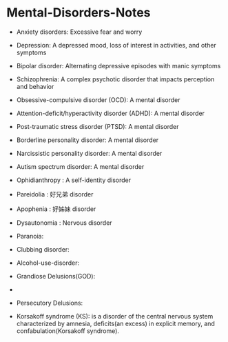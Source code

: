 # Mental-Disorders-Notes

- Anxiety disorders: Excessive fear and worry
  
- Depression: A depressed mood, loss of interest in activities, and other symptoms
  
- Bipolar disorder: Alternating depressive episodes with manic symptoms
  
- Schizophrenia: A complex psychotic disorder that impacts perception and behavior
  
- Obsessive-compulsive disorder (OCD): A mental disorder
  
- Attention-deficit/hyperactivity disorder (ADHD): A mental disorder
  
- Post-traumatic stress disorder (PTSD): A mental disorder
  
- Borderline personality disorder: A mental disorder

- Narcissistic personality disorder: A mental disorder

- Autism spectrum disorder: A mental disorder

- Ophidianthropy : A self-identity disorder

- Pareidolia : 好兄弟 disorder

- Apophenia : 好姊妹 disorder

- Dysautonomia : Nervous disorder

- Paranoia: 

- Clubbing disorder:

- Alcohol-use-disorder:

- Grandiose Delusions(GOD):

- 

- Persecutory Delusions:

- Korsakoff syndrome (KS): is a disorder of the central nervous system characterized by amnesia, deficits(an excess) in explicit memory, and confabulation(Korsakoff syndrome).
